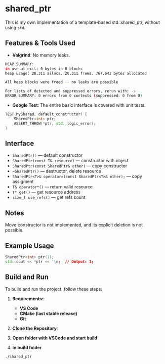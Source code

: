 # shared_ptr

This is my own implementation of a template-based std::shared_ptr, without using `std`.  

## Features & Tools Used

- **Valgrind**: No memory leaks.
```bash
HEAP SUMMARY:
in use at exit: 0 bytes in 0 blocks
heap usage: 20,311 allocs, 20,311 frees, 767,643 bytes allocated

All heap blocks were freed -- no leaks are possible

For lists of detected and suppressed errors, rerun with: -s
ERROR SUMMARY: 0 errors from 0 contexts (suppressed: 0 from 0)
```

- **Google Test**: The entire basic interface is covered with unit tests.
```cpp
TEST(MyShared, default_constructor) {
    SharedPtr<int> ptr;
    ASSERT_THROW(*ptr, std::logic_error);
}
```

## Interface

- `SharedPtr()` — default constructor    
- `SharedPtr(const T& resource)` — constructor with object  
- `SharedPtr(const SharedPtr& other)` — copy constructor  
- `~SharedPtr()` — destructor, delete resource  
- `SharedPtr<T>& operator=(const SharedPtr<T>& other);` — copy assigment  
- `T& operator*()` — return valid resource  
- `T* get()` — get resource address
- `size_t use_refs()` — get refs count

## Notes

Move constructor is not implemented, and its explicit deletion is not possible.

## Example Usage

```cpp
SharedPtr<int> ptr(1);
std::cout << *ptr << '\n;  // Output: 1;
```
## Build and Run

To build and run the project, follow these steps:

1. **Requirements:**:  
   - **VS Code**  
   - **CMake (last stable release)**  
   - **Git**

2. **Clone the Repository**:

3. **Open folder with VSCode and start build**

4. **In build folder**
```bash
./shared_ptr
```
